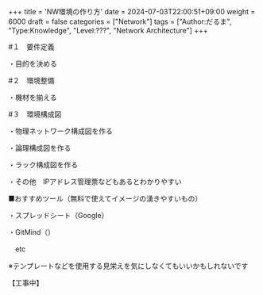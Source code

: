 +++ title = 'NW環境の作り方' date = 2024-07-03T22:00:51+09:00 weight = 6000 draft = false categories = ["Network"] tags = ["Author:だるま", "Type:Knowledge", "Level:???", "Network Architecture"] +++

#１　要件定義

・目的を決める

#２　環境整備

・機材を揃える

#３　環境構成図

・物理ネットワーク構成図を作る

・論理構成図を作る

・ラック構成図を作る

・その他　IPアドレス管理票などもあるとわかりやすい

■おすすめツール（無料で使えてイメージの湧きやすいもの）

・スプレッドシート（Google）

・GitMind（）

　etc

※テンプレートなどを使用する見栄えを気にしなくてもいいかもしれないです 

【工事中】
